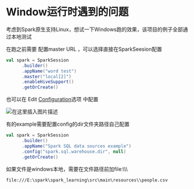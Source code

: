 # Window运行时遇到的问题

考虑到Spark原生支持Linux，想试一下Windows跑的效果，该项目的例子全部通过本地测试

在跑之前需要 配置master URL ，可以选择直接在SparkSeesion配置

```scala
val spark = SparkSession
      .builder()
      .appName("word test")
      .master("local[2]")
      .enableHiveSupport()
      .getOrCreate()
```

也可以在 Edit [Configuration](https://so.csdn.net/so/search?q=Configuration&spm=1001.2101.3001.7020)选项 中配置

 ![在这里插入图片描述](https://img-blog.csdnimg.cn/20190815175015432.png?x-oss-process=image/watermark,type_ZmFuZ3poZW5naGVpdGk,shadow_10,text_aHR0cHM6Ly9ibG9nLmNzZG4ubmV0L29uZTExMWE=,size_16,color_FFFFFF,t_70) 

有的example需要配置config的dir文件夹路径自己配置

```scala
val spark = SparkSession
      .builder()
      .appName("Spark SQL data sources example")
      .config("spark.sql.warehouse.dir", null)
      .getOrCreate()
```

如果文件是windows本地，需要在文件路径前加file:\\\\\

```string
file:///E:\spark\spark_learning\src\main\resources\\people.csv
```